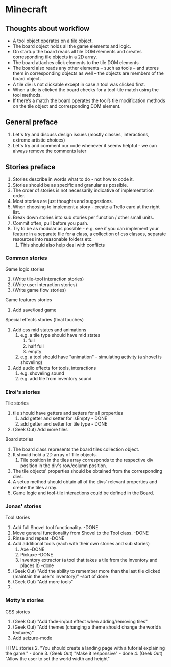 # Minecraft



## Thoughts about workflow
- A tool object operates on a tile object.
- The board object holds all the game elements and logic.
- On startup the board reads all tile DOM elements and creates corresponding tile objects in a 2D array.
- The board attaches click elements to the tile DOM elements
- The board also reads any other elements – such as tools – and stores them in corresponding objects as well – the objects are members of the board object.
- A tile div is not clickable except in case a tool was clicked first.
- When a tile is clicked the board checks for a tool-tile match using the tool methods.
- If there’s a match the board operates the tool’s tile modification methods on the tile object and corresponding DOM element.

## General preface
1. Let's try and discuss design issues (mostly classes, interactions, extreme artistic choices)
2. Let's try and comment our code whenever it seems helpful - we can always remove the comments later

## Stories preface
1. Stories describe in words what to do - not how to code it.
2. Stories should be as specific and granular as possible.
3. The order of stories is not necessarily indicative of implementation order.
4. Most stories are just thoughts and suggestions.
5. When choosing to implement a story - create a Trello card at the right list.
6. Break down stories into sub stories per function / other small units.
7. Commit often, pull before you push.
8. Try to be as modular as possible - e.g. see if you can implement your feature  in a separate file for a class, a collection of css classes, separate resources into reasonable folders etc.
   1. This should also help deal with conflicts

### Common stories
Game logic stories
1. (Write tile-tool interaction stories)
2. (Write user interaction stories)
3. (Write game flow stories)

Game features stories
1. Add save/load game

Special effects stories (final touches)
1. Add css mid states and animations
   1. e.g. a tile type should have mid states
      1. full 
      2. half full
      3. empty
   2. e.g. a tool should have "animation" - simulating activity (a shovel is shoveling)
2. Add audio effects for tools, interactions
   1. e.g. shoveling sound
   2. e.g. add tile from inventory sound


### Elroi's stories
Tile stories
1. tile should have getters and setters for all properties
   1. add getter and setter for isEmpty - DONE
   2. add getter and setter for tile type - DONE
2. (Geek Out) Add more tiles

Board stories
1. The board class represents the board tiles collection object.
2. It should hold a 2D array of Tile objects.
   1. Tile position in the tiles array corresponds to the respective div position in the div's row/column position.
3. The tile objects' properties should be obtained from the corresponding divs.
4. A setup method should obtain all of the divs' relevant properties and create the tiles array.
5. Game logic and tool-tile interactions could be defined in the Board.


### Jonas' stories
Tool stories
1. Add full Shovel tool functionality. -DONE
2. Move general functionality from Shovel to the Tool class. -DONE
3. Rinse and repeat -DONE
4. Add additional tools (each with their own stories and sub stories)
   1. Axe -DONE
   2. Pickaxe -DONE
   3. Inventory extractor (a tool that takes a tile from the inventory and places it) -done
5. (Geek Out) "Add the ability to remember more than the last tile clicked (maintain the user’s inventory)" -sort of done
6. (Geek Out) "Add more tools"
7. 

### Motty's stories
CSS stories
1. (Geek Out) "Add fade-in/out effect when adding/removing tiles"
2. (Geek Out) "Add themes (changing a theme should change the world’s textures)"
3. Add seizure-mode

HTML stories
2. "You should create a landing page with a tutorial explaining the game." - done
3. (Geek Out) "Make it responsive" - done
4. (Geek Out) "Allow the user to set the world width and height"



